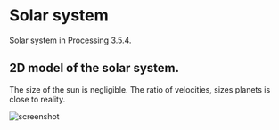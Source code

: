 # Solar system
Solar system in Processing 3.5.4. 
## 2D model of the solar system. 
The size of the sun is negligible. The ratio of velocities, sizes planets is close to reality.

![screenshot](https://github.com/DVolodyslavD/Solar_System_model/assets/85802704/13de669d-6f14-4f98-aaaf-4b05b8048585)
